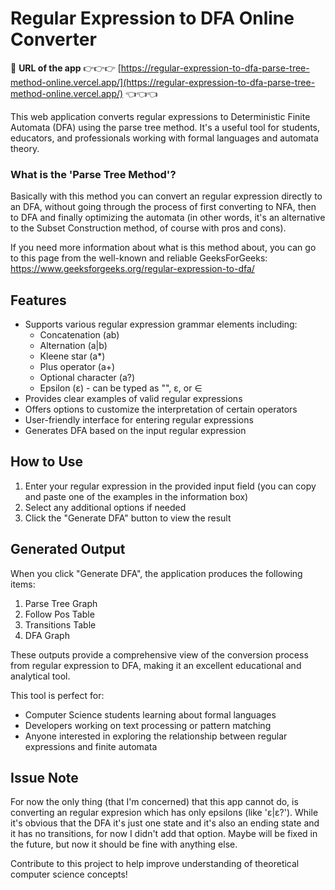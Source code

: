 # Regular Expression to DFA Online Converter 

🔗 **URL of the app** 👉👉👉 [https://regular-expression-to-dfa-parse-tree-method-online.vercel.app/](https://regular-expression-to-dfa-parse-tree-method-online.vercel.app/) 👈👈👈

This web application converts regular expressions to Deterministic Finite Automata (DFA) using the parse tree method. It's a useful tool for students, educators, and professionals working with formal languages and automata theory.

### What is the 'Parse Tree Method'?
Basically with this method you can convert an regular expression directly to an DFA, without going through the process of first converting to NFA, then to DFA and finally optimizing the automata (in other words, it's an alternative to the Subset Construction method, of course with pros and cons).

If you need more information about what is this method about, you can go to this page from the well-known and reliable GeeksForGeeks: https://www.geeksforgeeks.org/regular-expression-to-dfa/

## Features

- Supports various regular expression grammar elements including:
  - Concatenation (ab)
  - Alternation (a|b)
  - Kleene star (a*)
  - Plus operator (a+)
  - Optional character (a?)
  - Epsilon (ε) - can be typed as "", ε, or ∈
- Provides clear examples of valid regular expressions
- Offers options to customize the interpretation of certain operators
- User-friendly interface for entering regular expressions
- Generates DFA based on the input regular expression

## How to Use

1. Enter your regular expression in the provided input field (you can copy and paste one of the examples in the information box)
2. Select any additional options if needed
3. Click the "Generate DFA" button to view the result

## Generated Output

When you click "Generate DFA", the application produces the following items:

1. Parse Tree Graph
2. Follow Pos Table
3. Transitions Table
4. DFA Graph

These outputs provide a comprehensive view of the conversion process from regular expression to DFA, making it an excellent educational and analytical tool.


This tool is perfect for:
- Computer Science students learning about formal languages
- Developers working on text processing or pattern matching
- Anyone interested in exploring the relationship between regular expressions and finite automata

## Issue Note
For now the only thing (that I'm concerned) that this app cannot do, is converting an regular expresion which has only epsilons (like 'ε|ε?'). While it's obvious that the DFA it's just one state and it's also an ending state and it has no transitions, for now I didn't add that option. Maybe will be fixed in the future, but now it should be fine with anything else.

Contribute to this project to help improve understanding of theoretical computer science concepts!